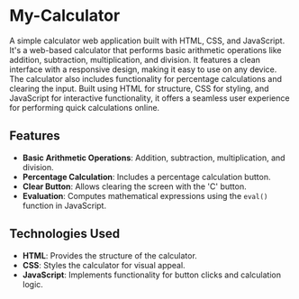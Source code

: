 # My-Calculator

A simple calculator web application built with HTML, CSS, and JavaScript.
It's a web-based calculator that performs basic arithmetic operations like addition, subtraction, multiplication, and division. It features a clean interface with a responsive design, making it easy to use on any device. The calculator also includes functionality for percentage calculations and clearing the input. Built using HTML for structure, CSS for styling, and JavaScript for interactive functionality, it offers a seamless user experience for performing quick calculations online.

## Features

- **Basic Arithmetic Operations**: Addition, subtraction, multiplication, and division.
- **Percentage Calculation**: Includes a percentage calculation button.
- **Clear Button**: Allows clearing the screen with the 'C' button.
- **Evaluation**: Computes mathematical expressions using the `eval()` function in JavaScript.

## Technologies Used

- **HTML**: Provides the structure of the calculator.
- **CSS**: Styles the calculator for visual appeal.
- **JavaScript**: Implements functionality for button clicks and calculation logic.
